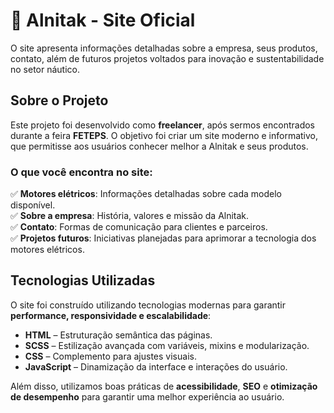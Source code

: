 # 🌊 Alnitak - Site Oficial  

O site apresenta informações detalhadas sobre a empresa, seus produtos, contato, além de futuros projetos voltados para inovação e sustentabilidade no setor náutico.  

## Sobre o Projeto  

Este projeto foi desenvolvido como **freelancer**, após sermos encontrados durante a feira **FETEPS**. O objetivo foi criar um site moderno e informativo, que permitisse aos usuários conhecer melhor a Alnitak e seus produtos.  

### O que você encontra no site:  
✅ **Motores elétricos**: Informações detalhadas sobre cada modelo disponível.  
✅ **Sobre a empresa**: História, valores e missão da Alnitak.  
✅ **Contato**: Formas de comunicação para clientes e parceiros.  
✅ **Projetos futuros**: Iniciativas planejadas para aprimorar a tecnologia dos motores elétricos.  

## Tecnologias Utilizadas  

O site foi construído utilizando tecnologias modernas para garantir **performance, responsividade e escalabilidade**:  

- **HTML** – Estruturação semântica das páginas.  
- **SCSS** – Estilização avançada com variáveis, mixins e modularização.  
- **CSS** – Complemento para ajustes visuais.  
- **JavaScript** – Dinamização da interface e interações do usuário.  

Além disso, utilizamos boas práticas de **acessibilidade**, **SEO** e **otimização de desempenho** para garantir uma melhor experiência ao usuário.  
